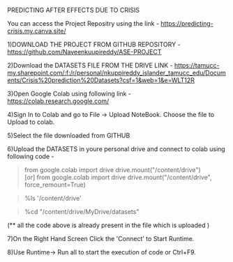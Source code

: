 
PREDICTING AFTER EFFECTS DUE TO CRISIS


You can access the Project Repositry using the link - https://predicting-crisis.my.canva.site/

1)DOWNLOAD THE PROJECT FROM GITHUB REPOSITORY - https://github.com/Naveenkuupireddy/ASE-PROJECT

2)Download the DATASETS FILE FROM THE DRIVE LINK - https://tamucc-my.sharepoint.com/:f:/r/personal/nkuppireddy_islander_tamucc_edu/Documents/Crisis%20prediction%20Datasets?csf=1&web=1&e=WLT12R

3)Open Google Colab using following link - https://colab.research.google.com/

4)Sign In to Colab and go to File -> Upload NoteBook. Choose the file to Upload to colab.

5)Select the file downloaded from GITHUB

6)Upload the DATASETS in youre personal drive and connect to colab using following code - 

> from google.colab import drive
  drive.mount("/content/drive")  
               [or]
  from google.colab import drive
  drive.mount("/content/drive", force_remount=True)

> %ls '/content/drive'

> %cd "/content/drive/MyDrive/datasets"

(** all the code above is already present in the file which is uploaded )

7)On the Right Hand Screen Click the 'Connect' to Start Runtime.

8)Use Runtime-> Run all to start the execution of code or Ctrl+F9.
